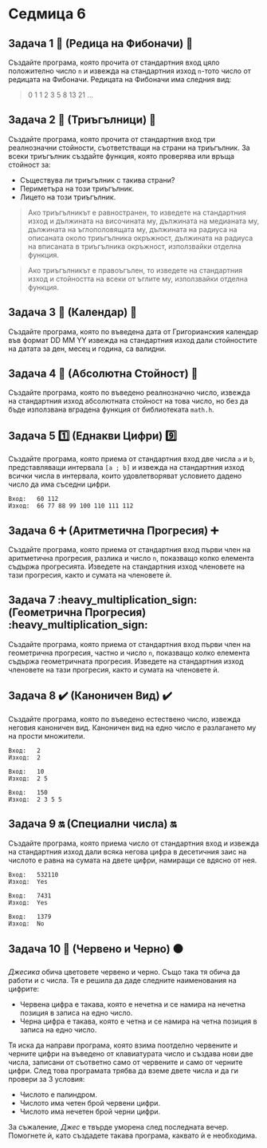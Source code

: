 # Седмица 6

## Задача 1 :repeat: (Редица на Фибоначи) :repeat:

Създайте програма, която прочита от стандартния вход цяло положително число `n` и извежда на стандартния изход `n`-тото число от редицата на Фибоначи. Редицата на Фибоначи има следния вид:

> 0 1 1 2 3 5 8 13 21 ...

## Задача 2 :small_red_triangle: (Триъгълници) :small_red_triangle:

Създайте програма, която прочита от стандартния вход три реалнозначни стойности, съответстващи на страни на триъгълник. За всеки триъгълник създайте функция, която проверява или връща стойност за:

- Съществува ли триъгълник с такива страни?
- Периметъра на този триъгълник.
- Лицето на този триъгълник.

> Ако триъгълникът е равностранен, то изведете на стандартния изход и дължината на височината му, дължината на медианата му, дължината на ъглополовящата му, дължината на радиуса на описаната около триъгълника окръжност, дължината на радиуса на вписаната в триъгълника окръжност, използвайки отделна функция.

> Ако триъгълникът е правоъгълен, то изведете на стандартния изход и стойността на всеки от ъглите му, използвайки отделна функция.

## Задача 3 :calendar: (Календар) :calendar:

Създайте програма, която по въведена дата от Григорианския календар във формат DD MM YY извежда на стандартния изход дали стойностите на датата за ден, месец и година, са валидни.

## Задача 4 :arrows_counterclockwise: (Абсолютна Стойност) :arrows_counterclockwise:

Създайте програма, която по въведено реалнозначно число, извежда на стандартния изход абсолютната стойност на това число, но без да бъде използвана вградена функция от библиотеката `math.h`.

## Задача 5 :one: (Еднакви Цифри) :nine:

Създайте програма, която приема от стандартния вход две числа `a` и `b`, представляващи интервала `[a ; b]` и извежда на стандартния изход всички числа в интервала, които удовлетворяват условието дадено число да има съседни цифри.

```
Вход:   60 112
Изход:  66 77 88 99 100 110 111 112
```

## Задача 6 :heavy_plus_sign: (Аритметична Прогресия) :heavy_plus_sign:

Създайте програма, която приема от стандартния вход първи член на аритметична прогресия, разлика и число `n`, показващо колко елемента съдържа прогресията. Изведете на стандартния изход членовете на тази прогресия, както и сумата на членовете ѝ.

## Задача 7 :heavy_multiplication_sign: (Геометрична Прогресия) :heavy_multiplication_sign:

Създайте програма, която приема от стандартния вход първи член на геометрична прогресия, частно и число `n`, показващо колко елемента съдържа геометричната прогресия. Изведете на стандартния изход членовете на тази прогресия, както и сумата на членовете ѝ.

## Задача 8 :heavy_check_mark: (Каноничен Вид) :heavy_check_mark:

Създайте програма, която по въведено естествено число, извежда неговия каноничен вид. Каноничен вид на едно число е разлагането му на прости множители.

```
Вход:   2
Изход:  2

Вход:   10
Изход:  2 5

Вход:   150
Изход:  2 3 5 5
```

## Задача 9 :on: (Специални числа) :on:

Създайте програма, която приема число от стандартния вход и извежда на стандартния изход дали всяка негова цифра в десетичния заис на числото е равна на сумата на двете цифри, намиращи се вдясно от нея.

```
Вход:   532110
Изход:  Yes

Вход:   7431
Изход:  Yes

Вход:   1379
Изход:  No
```

## Задача 10 :red_circle: (Червено и Черно) :black_circle:

*Джесика* обича цветовете червено и черно. Също така тя обича да работи и с числа. Тя е решила да даде следните наименования на цифрите:

- Червена цифра е такава, която е нечетна и се намира на нечетна позиция в записа на едно число.
- Черна цифра е такава, която е четна и се намира на четна позиция в записа на едно число.

Тя иска да направи програма, която взима поотделно червените и черните цифри на въведено от клавиатурата число и създава нови две числа, записани от съответно само от червените и само от черните цифри. След това програмата трябва да вземе двете числа и да ги провери за 3 условия:

- Числото е палиндром.
- Числото има четен брой червени цифри.
- Числото има нечетен брой черни цифри.

За съжаление, *Джес* е твърде уморена след последната вечер. Помогнете ѝ, като създадете такава програма, каквато ѝ е необходима.
